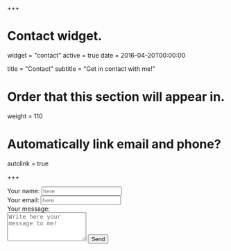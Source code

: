 +++
# Contact widget.
widget = "contact"
active = true
date = 2016-04-20T00:00:00

title = "Contact"
subtitle = "Get in contact with me!"

# Order that this section will appear in.
weight = 110

# Automatically link email and phone?
autolink = true

+++

<form action="https://formspree.io/peter.baumgartner@icloud.com" method="POST">
  <label for="name">Your name: </label>
  <input type="text" name="name" required="required" placeholder="here"><br>
  <label for="email">Your email: </label>
  <input type="email" name="_replyto" required="required" placeholder="here"><br>
  <label for="message">Your message:</label><br>
  <textarea rows="4" name="message" id="message" required="required" class="form-control" placeholder="Write here your message to me!"></textarea>
  <input type="hidden" name="_next" value="/html/thanks.html" />
  <input type="submit" value="Send" name="submit" class="btn btn-primary btn-outline">
  <input type="hidden" name="_subject" value="[Educational Patterns]" />
  <input type="text" name="_gotcha" style="display:none" />
</form>
